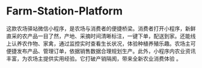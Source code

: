 # Farm-Station-Platform
这款农场驿站微信小程序，是农场与消费者的便捷桥梁。消费者打开小程序，新鲜直采的农产品一目了然，产地、采摘时间清晰标注，一键下单，配送到家。还能线上认养农作物、家禽，通过监控实时查看生长状况，体验种植养殖乐趣。农场主可便捷发布产品、管理订单，依据销售数据合理规划生产。此外，小程序内农业资讯丰富，为农场主提供实用经验。它打破产销隔阂，带来全新农业消费体验 。 
